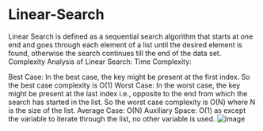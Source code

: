# Linear-Search

Linear Search is defined as a sequential search algorithm that starts at one end and goes through each element of a list until the desired element is found, otherwise the search continues till the end of the data set. Complexity Analysis of Linear Search: Time Complexity:

Best Case: In the best case, the key might be present at the first index. So the best case complexity is O(1) Worst Case: In the worst case, the key might be present at the last index i.e., opposite to the end from which the search has started in the list. So the worst case complexity is O(N) where N is the size of the list. Average Case: O(N) Auxiliary Space: O(1) as except the variable to iterate through the list, no other variable is used.
![image](https://user-images.githubusercontent.com/125429608/234448009-d89f4aed-ed00-40e9-865d-1a3ec8fc6cd6.png)
